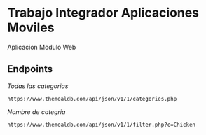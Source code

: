 # Trabajo Integrador Aplicaciones Moviles
Aplicacion Modulo Web

## Endpoints
_Todas las categorias_
```
https://www.themealdb.com/api/json/v1/1/categories.php
```
_Nombre de categria_
```
https://www.themealdb.com/api/json/v1/1/filter.php?c=Chicken
```
